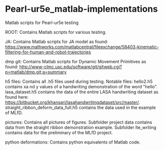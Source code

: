 # Pearl-ur5e_matlab-implementations
 Matlab scripts for Pearl-ur5e testing

ROOT:
Contains Matlab scripts for various testing.

JA:
Contains Matlab scripts for JA model as found: https://www.mathworks.com/matlabcentral/fileexchange/58403-kinematic-filtering-for-human-and-robot-trajectories

dmp git:
Contains Matlab scripts for Dynamic Movement Primitives as found: http://www-clmc.usc.edu/software/git/gitweb.cgi?p=matlab/dmp.git;a=summary

h5 files:
Contains all .h5 files used during testing. Notable files: hello2.h5 contains xa nd y values of a handwriting demonstration of the word "hello". lasa_dataset.h5 contains the data of the entire LASA handwriting dataset as found here: https://bitbucket.org/khansari/lasahandwritingdataset/src/master/. straight_ribbon_deform_data_full.h5 contains the data used in the example of MLfD.

pictures:
Contains all pictures of figures. Subfolder project data contains data from the straight ribbon demonstration example. Subfolder lte_writing contains data for the preliminary of the MLfD project.

python deformations:
Contains python equivalents of Matlab code.

